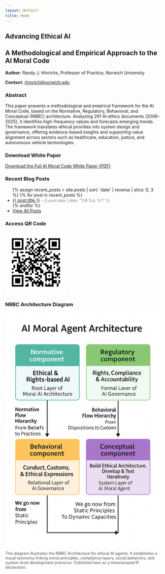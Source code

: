 ```yaml
---
layout: default
title: Home
---
```


<section>
  <h1>Advancing Ethical AI</h1>
  <h2>A Methodological and Empirical Approach to the AI Moral Code</h2>
  <p><strong>Author:</strong> Randy J. Hinrichs, Professor of Practice, Norwich University</p>
  <p><strong>Contact:</strong> <a href="mailto:rhinrich@norwich.edu">rhinrich@norwich.edu</a></p>
</section>

<section>
  <h3>Abstract</h3>
  <p>
    This paper presents a methodological and empirical framework for the AI Moral Code, based on the Normative, Regulatory, Behavioral, and Conceptual (NRBC) architecture. Analyzing 291 AI ethics documents (2006–2025), it identifies high-frequency values and forecasts emerging trends. The framework translates ethical priorities into system design and governance, offering evidence-based insights and supporting value alignment across sectors such as healthcare, education, justice, and autonomous vehicle technologies.
  </p>
</section>

<section>
  <h3>Download White Paper</h3>
  <p>
    <a href="AI_Moral_Code_White_Paper.pdf" target="_blank" rel="noopener noreferrer">
      Download the Full AI Moral Code White Paper (PDF)
    </a>
  </p>
</section>

<section>
  <h3>Recent Blog Posts</h3>
  <ul>
    {% assign recent_posts = site.posts | sort: 'date' | reverse | slice: 0, 3 %}
    {% for post in recent_posts %}
      <li>
        <a href="{{ post.url | relative_url }}">{{ post.title }}</a>
        <span style="font-size: 0.9em; color: gray;">
          – {{ post.date | date: "%B %d, %Y" }}
        </span>
      </li>
    {% endfor %}
    <li><a href="/blog/">View All Posts</a></li>
  </ul>
</section>

<section>
  <h3>Access QR Code</h3>
  <img src="assets/AI_Moral_Code_QR.png" alt="QR Code to AI Moral Code" width="200" />
</section>

<section>
  <h3>NRBC Architecture Diagram</h3>
  <img 
    src="assets/AI_Moral_Agent_Architecture.png" 
    alt="Diagram of the Normative, Regulatory, Behavioral, and Conceptual architecture for AI Moral Agents" 
    style="max-width: 100%; height: auto;" 
  />
  <p style="font-size: 0.9em; color: #555;">
    This diagram illustrates the NRBC Architecture for ethical AI agents. It establishes a visual taxonomy linking moral principles, compliance layers, social behaviors, and system-level development practices. Published here as a timestamped IP declaration.
  </p>
</section>
